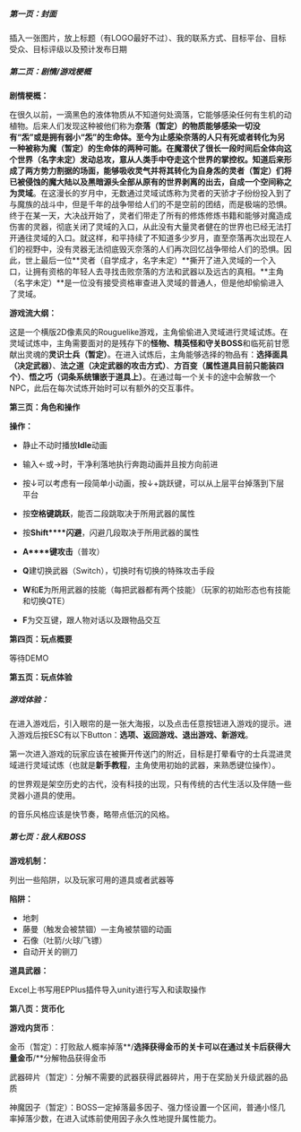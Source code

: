 ##### **第一页：封面**

插入一张图片，放上标题（有LOGO最好不过）、我的联系方式、目标平台、目标受众、目标评级以及预计发布日期



##### 第二页：剧情/游戏梗概

**剧情梗概：**

在很久以前，一滴黑色的液体物质从不知道何处滴落，它能够感染任何有生机的动植物。后来人们发现这种被他们称为**奈落（暂定）**的物质能够感染一切没有“炁”或是拥有弱小“炁”的生命体。至今为止感染奈落的人只有死或者转化为另一种被称为**魔（暂定）**的生命体的两种可能。在魔潜伏了很长一段时间后全体向这个**世界（名字未定）**发动总攻，意从人类手中夺走这个世界的掌控权。知道后来形成了两方势力割据的场面，能够吸收灵气并将其转化为自身炁的**灵者（暂定）**们将已被侵蚀的魔大陆以及黑暗源头全部从原有的世界剥离的出去，自成一个空间称之为**灵域**。在这漫长的岁月中，无数通过灵域试炼称为灵者的天骄才子纷纷投入到了与魔族的战斗中，但是千年的战争带给人们的不是空前的团结，而是极端的恐惧。终于在某一天，大决战开始了，灵者们带走了所有的修炼修炼书籍和能够对魔造成伤害的灵器，彻底关闭了灵域的入口，从此没有大量灵者健在的世界也已经无法打开通往灵域的入口。就这样，和平持续了不知道多少岁月，直至奈落再次出现在人们的视野中，没有灵器无法彻底毁灭奈落的人们再次回忆战争带给人们的恐惧。因此，世上最后一位**灵者（自学成才，名字未定）**撕开了进入灵域的一个入口，让拥有资格的年轻人去寻找击败奈落的方法和武器以及远古的真相。**主角（名字未定）**是一位没有接受资格审查进入灵域的普通人，但是他却偷偷进入了灵域。



**游戏流大纲：**

这是一个横版2D像素风的Rouguelike游戏，主角偷偷进入灵域进行灵域试炼。在灵域试炼中，主角需要面对的是残存下的**怪物、精英怪和守关BOSS**和临死前甘愿献出灵魂的**灵识士兵（暂定）**。在进入试炼后，主角能够选择的物品有：**选择面具（决定武器）**、**法之道（决定武器的攻击方式）**、**方百变（属性道具目前只能装四个）**、**悟之巧（词条系统镶嵌于道具上）**。在通过每一个关卡的途中会解救一个NPC，此后在每次试炼开始时可以有额外的交互事件。



**第三页：角色和操作**

**操作：**

- 静止不动时播放**Idle**动画

- 输入←或→时，干净利落地执行奔跑动画并且按方向前进

- 按↓可以考虑有一段简单小动画，按↓+跳跃键，可以从上层平台掉落到下层平台

- 按**空格键跳跃**，能否二段跳取决于所用武器的属性

- 按**Shift****闪避**，闪避几段取决于所用武器的属性

- **A****键攻击**（普攻）

- **Q**建切换武器（Switch），切换时有切换的特殊攻击手段

- **W**和**E**为所用武器的技能（每把武器都有两个技能）（玩家的初始形态也有技能和切换QTE） 

- **F**为交互键，跟人物对话以及跟物品交互

  

**第四页：玩点概要**

等待DEMO



**第五页：玩点体验**

##### 游戏体验：

在进入游戏后，引入眼帘的是一张大海报，以及点击任意按钮进入游戏的提示。进入游戏后按ESC有以下Button：**选项、返回游戏、退出游戏、新游戏**。

第一次进入游戏的玩家应该在被撕开传送门的附近，目标是打晕看守的士兵混进灵域进行灵域试炼（也就是**新手教程**，主角使用初始的武器，来熟悉键位操作）。

的世界观是架空历史的古代，没有科技的出现，只有传统的古代生活以及伴随一些灵器小道具的使用。

的音乐风格应该是快节奏，略带点低沉的风格。



##### 第七页：敌人和BOSS

**游戏机制：**

列出一些陷阱，以及玩家可用的道具或者武器等

**陷阱：**

- 地刺
- 藤曼（触发会被禁锢）—主角被禁锢的动画
- 石像（吐箭/火球/飞镖）
- 自动开关的铡刀

**道具武器：**

Excel上书写用EPPlus插件导入unity进行写入和读取操作



**第八页：货币化**

**游戏内货币**：

金币（暂定）：打败敌人概率掉落**/**选择获得金币的关卡可以在通过关卡后获得大量金币**/**分解物品获得金币

武器碎片（暂定）：分解不需要的武器获得武器碎片，用于在奖励关升级武器的品质

神魔因子（暂定）：BOSS一定掉落最多因子、强力怪设置一个区间，普通小怪几率掉落少数，在进入试炼前使用因子永久性地提升属性能力。





